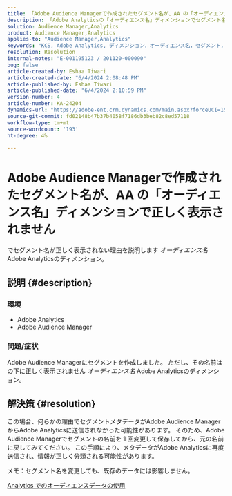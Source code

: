```yaml
---
title: 「Adobe Audience Managerで作成されたセグメント名が、AA の「オーディエンス名」ディメンションで正しく表示されません」
description: 「Adobe Analyticsの「オーディエンス名」ディメンションでセグメント名が正しく表示されない問題を修正する方法を説明します。」
solution: Audience Manager,Analytics
product: Audience Manager,Analytics
applies-to: "Audience Manager,Analytics"
keywords: "KCS, Adobe Analytics, ディメンション，オーディエンス名，セグメント，メタデータ，オーディエンスデータ"
resolution: Resolution
internal-notes: "E-001195123 / 201120-000090"
bug: false
article-created-by: Eshaa Tiwari
article-created-date: "6/4/2024 2:08:48 PM"
article-published-by: Eshaa Tiwari
article-published-date: "6/4/2024 2:10:59 PM"
version-number: 4
article-number: KA-24204
dynamics-url: "https://adobe-ent.crm.dynamics.com/main.aspx?forceUCI=1&pagetype=entityrecord&etn=knowledgearticle&id=9797a2f1-7b22-ef11-840b-6045bd0201f5"
source-git-commit: fd02148b47b37b4058f7186db3beb82c8ed57118
workflow-type: tm+mt
source-wordcount: '193'
ht-degree: 4%

---
```


# Adobe Audience Managerで作成されたセグメント名が、AA の「オーディエンス名」ディメンションで正しく表示されません


でセグメント名が正しく表示されない理由を説明します *オーディエンス名* Adobe Analyticsのディメンション。

## 説明 {#description}


### 環境

- Adobe Analytics
- Adobe Audience Manager


### 問題/症状

Adobe Audience Managerにセグメントを作成しました。 ただし、その名前はの下に正しく表示されません *オーディエンス名* Adobe Analyticsのディメンション。


## 解決策 {#resolution}


この場合、何らかの理由でセグメントメタデータがAdobe Audience ManagerからAdobe Analyticsに送信されなかった可能性があります。 そのため、Adobe Audience Managerでセグメントの名前を 1 回変更して保存してから、元の名前に戻してみてください。 この手順により、メタデータがAdobe Analyticsに再度送信され、情報が正しく分類される可能性があります。

メモ：セグメント名を変更しても、既存のデータには影響しません。

[Analytics でのオーディエンスデータの使用](https://experienceleague.adobe.com/en/docs/analytics/integration/audience-analytics/audience-analytics-workflow/use-audience-data-analytics)

